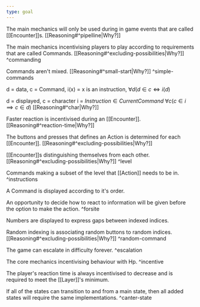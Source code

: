 ```yaml
---
type: goal
---
```


The main mechanics will only be used during in game events that are called [[Encounter]]s. [[Reasoning#^pipelline|Why?]] 

The main mechanics incentivising players to play according to requirements that are called Commands. [[Reasoning#^excluding-possibilities|Why?]] 
^commanding

Commands aren't mixed. [[Reasoning#^small-start|Why?]] 
^simple-commands

d = data, c = Command,
i(x) = x is an instruction,
$\forall d(d\in c\Longleftrightarrow i(d)$ 

d = displayed, c = character
i = $Instruction\in Current Command$
$\forall c(c\in i\implies c\in d)$ [[Reasoning#^char|Why?]] 

Faster reaction is incentivised during an [[Encounter]]. [[Reasoning#^reaction-time|Why?]] 

The buttons and presses that defines an Action is determined for each [[Encounter]]. [[Reasoning#^excluding-possibilities|Why?]] 

[[Encounter]]s distinguishing themselves from each other. [[Reasoning#^excluding-possibilities|Why?]] 
^level

Commands making a subset of the level that [[Action]] needs to be in.
^instructions

A Command is displayed according to it's order. 

An opportunity to decide how to react to information will be given before the option to make the action.
^forsite

Numbers are displayed to express gaps between indexed indices.

Random indexing is associating random buttons to random indices. [[Reasoning#^excluding-possibilities|Why?]] 
^random-command

The game can escalate in difficulty forever.
^escalation

The core mechanics incentivising behaviour with Hp. 
^incentive

The player's reaction time is always incentivised to decrease and is required to meet the [[Layer]]'s minimum.

If all of the states can transition to and from a main state, then all added states will require the same implementations.
^canter-state
